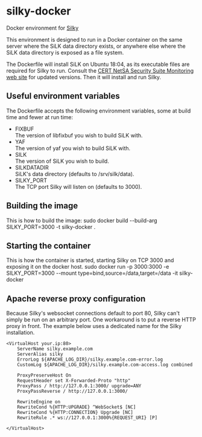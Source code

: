 # silky-docker
Docker environment for [Silky](https://github.com/dhoelzer/Silky)

This environment is designed to run in a Docker container on the same server where the SiLK data directory exists, or anywhere else where the SiLK data directory is exposed as a file system.

The Dockerfile will install SiLK on Ubuntu 18:04, as its executable files are required for Silky to run. Consult the [CERT NetSA Security Suite
Monitoring web site](https://tools.netsa.cert.org/index.html) for updated versions. Then it will install and run Silky.

## Useful environment variables
The Dockerfile accepts the following environment variables, some at build time and fewer at run time:

* FIXBUF  
The version of libfixbuf you wish to build SiLK with.
* YAF  
The version of yaf you wish to build SiLK with.
* SILK  
The version of SiLK you wish to build.
* SILKDATADIR  
SiLK's data directory (defaults to /srv/silk/data).
* SILKY_PORT  
The TCP port Silky will listen on (defaults to 3000).

## Building the image
This is how to build the image:
    sudo docker build --build-arg SILKY_PORT=3000 -t silky-docker .

## Starting the container
This is how the container is started, starting Silky on TCP 3000 and exposing it on the docker host.
    sudo docker run -p 3000:3000 -e SILKY_PORT=3000 --mount type=bind,source=/data,target=/data -it silky-docker

## Apache reverse proxy configuration
Because Silky's websocket connections default to port 80, Silky can't simply be run on an arbitrary port. One workaround is to put a reverse HTTP proxy in front. The example below uses a dedicated name for the Silky installation.

```
<VirtualHost your.ip:80>
    ServerName silky.example.com
    ServerAlias silky
    ErrorLog ${APACHE_LOG_DIR}/silky.example.com-error.log
    CustomLog ${APACHE_LOG_DIR}/silky.example.com-access.log combined

    ProxyPreserveHost On
    RequestHeader set X-Forwarded-Proto "http"
    ProxyPass / http://127.0.0.1:3000/ upgrade=ANY
    ProxyPassReverse / http://127.0.0.1:3000/

    RewriteEngine on
    RewriteCond %{HTTP:UPGRADE} ^WebSocket$ [NC]
    RewriteCond %{HTTP:CONNECTION} Upgrade [NC]
    RewriteRule .* ws://127.0.0.1:3000%{REQUEST_URI} [P]

</VirtualHost>
```

